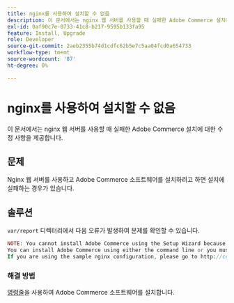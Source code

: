 ```yaml
---
title: nginx를 사용하여 설치할 수 없음
description: 이 문서에서는 nginx 웹 서버를 사용할 때 실패한 Adobe Commerce 설치에 대한 수정 사항을 제공합니다.
exl-id: 0af90c7e-0733-41c8-b217-9595b133fa95
feature: Install, Upgrade
role: Developer
source-git-commit: 2aeb2355b74d1cdfc62b5e7c5aa04fcd0a654733
workflow-type: tm+mt
source-wordcount: '87'
ht-degree: 0%

---
```


# nginx를 사용하여 설치할 수 없음

이 문서에서는 nginx 웹 서버를 사용할 때 실패한 Adobe Commerce 설치에 대한 수정 사항을 제공합니다.

## 문제

Nginx 웹 서버를 사용하고 Adobe Commerce 소프트웨어를 설치하려고 하면 설치에 실패하는 경우가 있습니다.

## 솔루션

`var/report` 디렉터리에서 다음 오류가 발생하여 문제를 확인할 수 있습니다.

```php
NOTE: You cannot install Adobe Commerce using the Setup Wizard because the Adobe Commerce setup directory cannot be accessed.
You can install Adobe Commerce using either the command line or you must restore access to the following directory: /var/www/html/setup
If you are using the sample nginx configuration, please go to http://ce.mtf03.bcn.magento.com/setup/";i:1;s:641:"#0 /var/www/html/lib/internal/Magento/Framework/App/Http.php(213): Magento\Framework\App\Http->redirectToSetup(Object(Magento\Framework\App\Bootstrap), Object(Exception))
```

### 해결 방법

[명령줄](https://experienceleague.adobe.com/ko/docs/commerce-operations/installation-guide/advanced)을 사용하여 Adobe Commerce 소프트웨어를 설치합니다.
